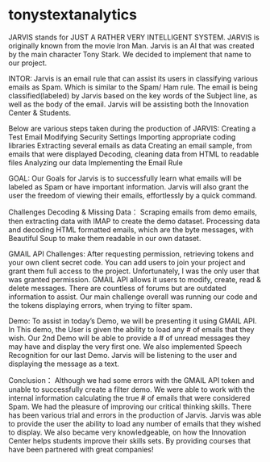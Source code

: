 # tonystextanalytics
JARVIS stands for JUST A RATHER VERY INTELLIGENT SYSTEM.
JARVIS is originally known from the movie Iron Man. Jarvis is an AI that was created by the main character Tony Stark. We decided to implement that name to our project.


INTOR:
Jarvis is an email rule that can assist its users in classifying various emails as Spam. 
Which is similar to the Spam/ Ham rule. 
The email is being classified(labeled) by Jarvis based on the key words of the Subject line, as well as the body of the email. 
Jarvis will be assisting both the Innovation Center & Students.


Below are various steps taken during the production of JARVIS:
Creating a Test Email
Modifying Security Settings
Importing appropriate coding libraries
Extracting several emails as data
Creating an email sample, from emails that were displayed
Decoding, cleaning data from HTML to readable files
Analyzing our data
Implementing the Email Rule


GOAL:
Our Goals for Jarvis is to successfully learn what emails will be labeled as Spam or have important information. 
Jarvis will also grant the user the freedom of viewing their emails, effortlessly by a quick command.


Challenges Decoding & Missing Data：
Scraping emails from demo emails, then extracting data with IMAP to create the demo dataset.
Processing data and decoding HTML formatted emails, which are the byte messages, with Beautiful Soup to make them readable in our own dataset.


GMAIL API Challenges:
After requesting permission, retrieving tokens and your own client secret code. You can add users to join your project and grant them full access to the project. Unfortunately, I was the only user that was granted permission. GMAIL API allows it users to modify, create, read & delete messages. There are countless of forums but are outdated information to assist. Our main challenge overall was running our code and the tokens displaying errors, when trying to filter spam.


Demo:
To assist in today’s Demo, we will be presenting it using GMAIL API. In This demo, the User is given the ability to load any # of emails that they wish. Our 2nd Demo will be able to provide a # of unread messages they may have and display the very first one. We also implemented Speech Recognition for our last Demo. Jarvis will be listening to the user and displaying the message as a text.


Conclusion：
Although we had some errors with the GMAIL API token and unable to successfully create a filter demo. 
We were able to work with the internal information calculating the true # of emails that were considered Spam. 
We had the pleasure of improving our critical thinking skills. There has been various trial and errors in the production of Jarvis. 
Jarvis was able to provide the user the ability to load any number of emails that they wished to display. 
We also became very knowledgeable, on how the Innovation Center helps students improve their skills sets. 
By providing courses that have been partnered with great companies!
